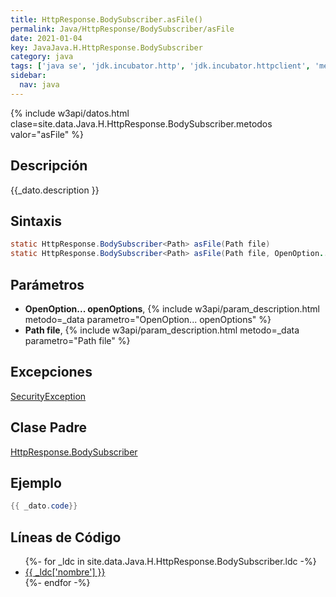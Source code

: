```yaml
---
title: HttpResponse.BodySubscriber.asFile()
permalink: Java/HttpResponse/BodySubscriber/asFile
date: 2021-01-04
key: JavaJava.H.HttpResponse.BodySubscriber
category: java
tags: ['java se', 'jdk.incubator.http', 'jdk.incubator.httpclient', 'metodo java', 'Java 1.0']
sidebar: 
  nav: java
---
```


{% include w3api/datos.html clase=site.data.Java.H.HttpResponse.BodySubscriber.metodos valor="asFile" %}

## Descripción
{{_dato.description }}

## Sintaxis
~~~java
static HttpResponse.BodySubscriber<Path> asFile(Path file)
static HttpResponse.BodySubscriber<Path> asFile(Path file, OpenOption... openOptions)
~~~

## Parámetros
* **OpenOption... openOptions**,  {% include w3api/param_description.html metodo=_data parametro="OpenOption... openOptions" %}
* **Path file**,  {% include w3api/param_description.html metodo=_data parametro="Path file" %}

## Excepciones
[SecurityException](/Java/SecurityException/)

## Clase Padre
[HttpResponse.BodySubscriber](/Java/HttpResponse/BodySubscriber/)

## Ejemplo
~~~java
{{ _dato.code}}
~~~

## Líneas de Código
<ul>
{%- for _ldc in site.data.Java.H.HttpResponse.BodySubscriber.ldc -%}
   <li>
       <a href="{{_ldc['url'] }}">{{ _ldc['nombre'] }}</a>
   </li>
{%- endfor -%}
</ul>
